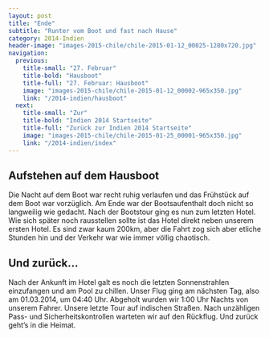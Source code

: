 ```yaml
---
layout: post
title: "Ende"
subtitle: "Runter vom Boot und fast nach Hause"
category: 2014-Indien
header-image: "images-2015-chile/chile-2015-01-12_00025-1280x720.jpg"
navigation:
  previous:
    title-small: "27. Februar"
    title-bold: "Hausboot"
    title-full: "27. Februar: Hausboot"
    image: "images-2015-chile/chile-2015-01-12_00002-965x350.jpg"
    link: "/2014-indien/hausboot"
  next:
    title-small: "Zur"
    title-bold: "Indien 2014 Startseite"
    title-full: "Zurück zur Indien 2014 Startseite"
    image: "images-2015-chile/chile-2015-01-25_00001-965x350.jpg"
    link: "/2014-indien/index"
---
```


## Aufstehen auf dem Hausboot

Die Nacht auf dem Boot war recht ruhig verlaufen und das Frühstück auf dem Boot war vorzüglich. Am Ende war der Bootsaufenthalt doch nicht so langweilig wie gedacht. Nach der Bootstour ging es nun zum letzten Hotel. Wie sich später noch rausstellen sollte ist das Hotel direkt neben unserem ersten Hotel. Es sind zwar kaum 200km, aber die Fahrt zog sich aber etliche Stunden hin und der Verkehr war wie immer völlig chaotisch. 

## Und zurück...

Nach der Ankunft im Hotel galt es noch die letzten Sonnenstrahlen einzufangen und am Pool zu chillen. Unser Flug ging am nächsten Tag, also am 01.03.2014, um 04:40 Uhr. Abgeholt wurden wir 1:00 Uhr Nachts von unserem Fahrer. Unsere letzte Tour auf indischen Straßen. Nach unzähligen Pass- und Sicherheitskontrollen warteten wir auf den Rückflug. Und zurück geht’s in die Heimat.
